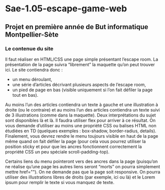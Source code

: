# Sae-1.05-escape-game-web
## Projet en première année de But informatique Montpellier-Sète

### Le contenue du site

Il faut réaliser en HTML/CSS une page simple présentant l’escape room. La présentation de la page suivra “librement” la maquette qu’on peut trouver ici. 
Le site contiendra donc :

- un menu déroulant,
- une série d’articles décrivant plusieurs aspects de l’escape room,
- un pied de page en bas (visible uniquement si l’on fait défiler la page tout en bas).

Au moins l’un des articles contiendra un texte à gauche et une illustration à droite (ou le contraire) et au moins l’un des articles contiendra un texte suivi de 3 illustrations (comme dans la maquette). Deux interprétations du sujet sont disponibles là et là. Il faudra utiliser flex pour arriver à ce résultat. On vous demande d’utiliser au moins une propriété CSS ou balises HTML non étudiées en TD (quelques exemples : box-shadow, border-radius, details). Finalement, vous devrez rendre le menu toujours visible en haut de la page même quand on fait défiler la page (pour cela vous pourrez utiliser la position sticky et pour que les ancres fonctionnent correctement la propriété CSS un peu spéciale scroll-padding-top).

Certains liens du menu pointeront vers des ancres dans la page (puisqu’on ne réalise qu’une page les autres liens seront “morts” on pourra simplement mettre href=""). On ne demande pas que la page soit responsive. On pourra utiliser des illustrations libres de droits (par exemple, ici ou là) et le Lorem ipsum pour remplir le texte si vous manquez de texte.
